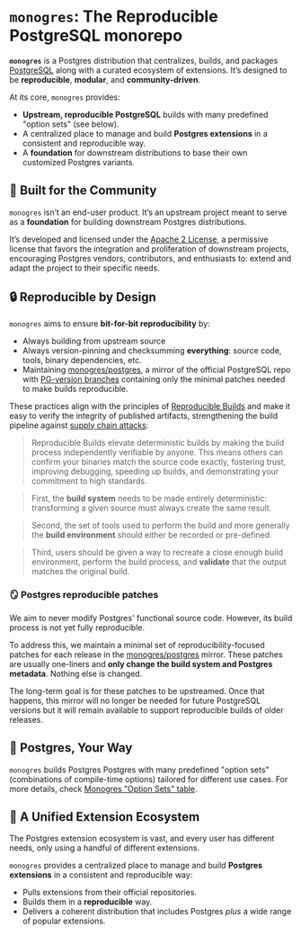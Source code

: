 # `monogres`: The Reproducible PostgreSQL monorepo

**`monogres`** is a Postgres distribution that centralizes, builds, and
packages [PostgreSQL] along with a curated ecosystem of extensions. It’s
designed to be **reproducible**, **modular**, and **community-driven**.

At its core, `monogres` provides:

- **Upstream, reproducible PostgreSQL** builds with many predefined "option
  sets" (see below).
- A centralized place to manage and build **Postgres extensions** in a
  consistent and reproducible way.
- A **foundation** for downstream distributions to base their own customized
  Postgres variants.

## 🌱 Built for the Community

`monogres` isn’t an end-user product. It’s an upstream project meant to serve
as a **foundation** for building downstream Postgres distributions.

It’s developed and licensed under the [Apache 2 License], a permissive license
that favors the integration and proliferation of downstream projects,
encouraging Postgres vendors, contributors, and enthusiasts to: extend and
adapt the project to their specific needs.

## 🔒 Reproducible by Design

`monogres` aims to ensure **bit-for-bit reproducibility** by:

- Always building from upstream source
- Always version-pinning and checksumming **everything**: source code, tools,
  binary dependencies, etc.
- Maintaining [monogres/postgres], a mirror of the official PostgreSQL repo
  with [PG-version branches] containing only the minimal patches needed to make
  builds reproducible.

These practices align with the principles of [Reproducible Builds] and make it
easy to verify the integrity of published artifacts, strengthening the build
pipeline against [supply chain attacks]:

> Reproducible Builds elevate deterministic builds by making the build process
> independently verifiable by anyone. This means others can confirm your
> binaries match the source code exactly, fostering trust, improving debugging,
> speeding up builds, and demonstrating your commitment to high standards.

> First, the **build system** needs to be made entirely deterministic:
> transforming a given source must always create the same result.

> Second, the set of tools used to perform the build and more generally the
> **build environment** should either be recorded or pre-defined.

> Third, users should be given a way to recreate a close enough build
> environment, perform the build process, and **validate** that the output
> matches the original build.

### 🪞 Postgres reproducible patches

We aim to never modify Postgres' functional source code. However, its build
process is not yet fully reproducible.

To address this, we maintain a minimal set of reproducibility-focused patches
for each release in the [monogres/postgres] mirror. These patches are usually
one-liners and **only change the build system and Postgres metadata**. Nothing
else is changed.

The long-term goal is for these patches to be upstreamed. Once that happens,
this mirror will no longer be needed for future PostgreSQL versions but it will
remain available to support reproducible builds of older releases.

## 🐘 Postgres, Your Way

`monogres` builds Postgres Postgres with many predefined "option sets"
(combinations of compile-time options) tailored for different use cases. For
more details, check [Monogres "Option Sets" table].

## 🧩 A Unified Extension Ecosystem

The Postgres extension ecosystem is vast, and every user has different needs,
only using a handful of different extensions.

`monogres` provides a centralized place to manage and build **Postgres
extensions** in a consistent and reproducible way:

- Pulls extensions from their official repositories.
- Builds them in a **reproducible** way.
- Delivers a coherent distribution that includes Postgres *plus* a wide range
  of popular extensions.

<!-- Links -->

[Apache 2 License]: https://www.apache.org/licenses/LICENSE-2.0
[Monogres "Option Sets" table]: https://github.com/monogres/monogres/?tab=readme-ov-file#option-sets
[monogres/postgres]: https://github.com/monogres/postgres
[PG-version branches]: https://github.com/monogres/postgres/branches/all?query=monogres
[PostgreSQL]: https://postgresql.org
[Reproducible Builds]: https://reproducible-builds.org
[supply chain attacks]: https://en.wikipedia.org/wiki/Supply_chain_attack

